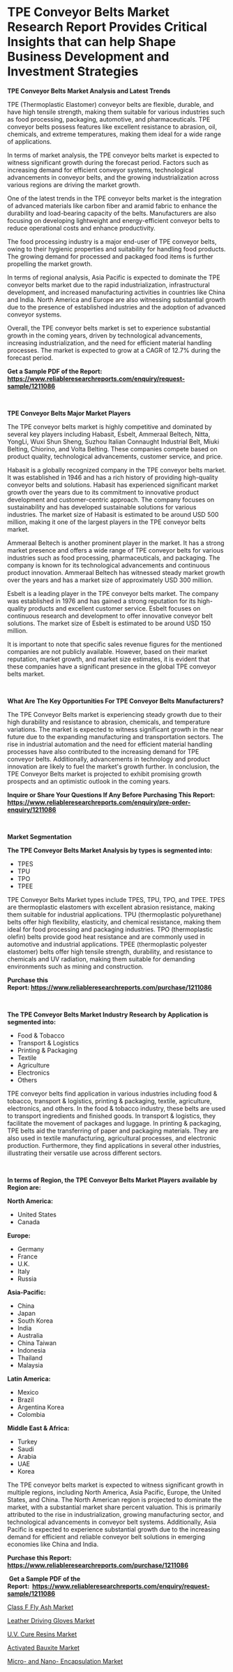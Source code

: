 <p><h1>TPE Conveyor Belts Market Research Report Provides Critical Insights that can help Shape Business Development and Investment Strategies</h1></p><p><strong>TPE Conveyor Belts Market Analysis and Latest Trends</strong></p>
<p><p>TPE (Thermoplastic Elastomer) conveyor belts are flexible, durable, and have high tensile strength, making them suitable for various industries such as food processing, packaging, automotive, and pharmaceuticals. TPE conveyor belts possess features like excellent resistance to abrasion, oil, chemicals, and extreme temperatures, making them ideal for a wide range of applications.</p><p>In terms of market analysis, the TPE conveyor belts market is expected to witness significant growth during the forecast period. Factors such as increasing demand for efficient conveyor systems, technological advancements in conveyor belts, and the growing industrialization across various regions are driving the market growth.</p><p>One of the latest trends in the TPE conveyor belts market is the integration of advanced materials like carbon fiber and aramid fabric to enhance the durability and load-bearing capacity of the belts. Manufacturers are also focusing on developing lightweight and energy-efficient conveyor belts to reduce operational costs and enhance productivity.</p><p>The food processing industry is a major end-user of TPE conveyor belts, owing to their hygienic properties and suitability for handling food products. The growing demand for processed and packaged food items is further propelling the market growth.</p><p>In terms of regional analysis, Asia Pacific is expected to dominate the TPE conveyor belts market due to the rapid industrialization, infrastructural development, and increased manufacturing activities in countries like China and India. North America and Europe are also witnessing substantial growth due to the presence of established industries and the adoption of advanced conveyor systems.</p><p>Overall, the TPE conveyor belts market is set to experience substantial growth in the coming years, driven by technological advancements, increasing industrialization, and the need for efficient material handling processes. The market is expected to grow at a CAGR of 12.7% during the forecast period.</p></p>
<p><strong>Get a Sample PDF of the Report:&nbsp; <a href="https://www.reliableresearchreports.com/enquiry/request-sample/1211086">https://www.reliableresearchreports.com/enquiry/request-sample/1211086</a></strong></p>
<p>&nbsp;</p>
<p><strong>TPE Conveyor Belts Major Market Players</strong></p>
<p><p>The TPE conveyor belts market is highly competitive and dominated by several key players including Habasit, Esbelt, Ammeraal Beltech, Nitta, YongLi, Wuxi Shun Sheng, Suzhou Italian Connaught Industrial Belt, Miuki Belting, Chiorino, and Volta Belting. These companies compete based on product quality, technological advancements, customer service, and price.</p><p>Habasit is a globally recognized company in the TPE conveyor belts market. It was established in 1946 and has a rich history of providing high-quality conveyor belts and solutions. Habasit has experienced significant market growth over the years due to its commitment to innovative product development and customer-centric approach. The company focuses on sustainability and has developed sustainable solutions for various industries. The market size of Habasit is estimated to be around USD 500 million, making it one of the largest players in the TPE conveyor belts market.</p><p>Ammeraal Beltech is another prominent player in the market. It has a strong market presence and offers a wide range of TPE conveyor belts for various industries such as food processing, pharmaceuticals, and packaging. The company is known for its technological advancements and continuous product innovation. Ammeraal Beltech has witnessed steady market growth over the years and has a market size of approximately USD 300 million.</p><p>Esbelt is a leading player in the TPE conveyor belts market. The company was established in 1976 and has gained a strong reputation for its high-quality products and excellent customer service. Esbelt focuses on continuous research and development to offer innovative conveyor belt solutions. The market size of Esbelt is estimated to be around USD 150 million.</p><p>It is important to note that specific sales revenue figures for the mentioned companies are not publicly available. However, based on their market reputation, market growth, and market size estimates, it is evident that these companies have a significant presence in the global TPE conveyor belts market.</p></p>
<p>&nbsp;</p>
<p><strong>What Are The Key Opportunities For TPE Conveyor Belts Manufacturers?</strong></p>
<p><p>The TPE Conveyor Belts market is experiencing steady growth due to their high durability and resistance to abrasion, chemicals, and temperature variations. The market is expected to witness significant growth in the near future due to the expanding manufacturing and transportation sectors. The rise in industrial automation and the need for efficient material handling processes have also contributed to the increasing demand for TPE conveyor belts. Additionally, advancements in technology and product innovation are likely to fuel the market's growth further. In conclusion, the TPE Conveyor Belts market is projected to exhibit promising growth prospects and an optimistic outlook in the coming years.</p></p>
<p><strong>Inquire or Share Your Questions If Any Before Purchasing This Report: <a href="https://www.reliableresearchreports.com/enquiry/pre-order-enquiry/1211086">https://www.reliableresearchreports.com/enquiry/pre-order-enquiry/1211086</a></strong></p>
<p>&nbsp;</p>
<p><strong>Market Segmentation</strong></p>
<p><strong>The TPE Conveyor Belts Market Analysis by types is segmented into:</strong></p>
<p><ul><li>TPES</li><li>TPU</li><li>TPO</li><li>TPEE</li></ul></p>
<p><p>TPE Conveyor Belts Market types include TPES, TPU, TPO, and TPEE. TPES are thermoplastic elastomers with excellent abrasion resistance, making them suitable for industrial applications. TPU (thermoplastic polyurethane) belts offer high flexibility, elasticity, and chemical resistance, making them ideal for food processing and packaging industries. TPO (thermoplastic olefin) belts provide good heat resistance and are commonly used in automotive and industrial applications. TPEE (thermoplastic polyester elastomer) belts offer high tensile strength, durability, and resistance to chemicals and UV radiation, making them suitable for demanding environments such as mining and construction.</p></p>
<p><strong>Purchase this Report:&nbsp;<a href="https://www.reliableresearchreports.com/purchase/1211086">https://www.reliableresearchreports.com/purchase/1211086</a></strong></p>
<p>&nbsp;</p>
<p><strong>The TPE Conveyor Belts Market Industry Research by Application is segmented into:</strong></p>
<p><ul><li>Food & Tobacco</li><li>Transport & Logistics</li><li>Printing & Packaging</li><li>Textile</li><li>Agriculture</li><li>Electronics</li><li>Others</li></ul></p>
<p><p>TPE conveyor belts find application in various industries including food & tobacco, transport & logistics, printing & packaging, textile, agriculture, electronics, and others. In the food & tobacco industry, these belts are used to transport ingredients and finished goods. In transport & logistics, they facilitate the movement of packages and luggage. In printing & packaging, TPE belts aid the transferring of paper and packaging materials. They are also used in textile manufacturing, agricultural processes, and electronic production. Furthermore, they find applications in several other industries, illustrating their versatile use across different sectors.</p></p>
<p>&nbsp;</p>
<p><strong>In terms of Region, the TPE Conveyor Belts Market Players available by Region are:</strong></p>
<p>
    <p> <strong> North America: </strong>
        <ul>
            <li>United States</li>
            <li>Canada</li>
        </ul>
        </p> 
    <p> <strong> Europe: </strong>
        <ul>
            <li>Germany</li>
            <li>France</li>
            <li>U.K.</li>
            <li>Italy</li>
            <li>Russia</li>
        </ul>
        </p> 
    <p> <strong> Asia-Pacific: </strong>
        <ul>
            <li>China</li>
            <li>Japan</li>
            <li>South Korea</li>
            <li>India</li>
            <li>Australia</li>
            <li>China Taiwan</li>
            <li>Indonesia</li>
            <li>Thailand</li>
            <li>Malaysia</li>
        </ul>
        </p> 
    <p> <strong> Latin America: </strong>
        <ul>
            <li>Mexico</li>
            <li>Brazil</li>
            <li>Argentina Korea</li>
            <li>Colombia</li>
        </ul>
        </p> 
    <p> <strong> Middle East & Africa: </strong>
        <ul>
            <li>Turkey</li>
            <li>Saudi</li>
            <li>Arabia</li>
            <li>UAE</li>
            <li>Korea</li>
        </ul>
    </p>
    </p>
<p><p>The TPE conveyor belts market is expected to witness significant growth in multiple regions, including North America, Asia Pacific, Europe, the United States, and China. The North American region is projected to dominate the market, with a substantial market share percent valuation. This is primarily attributed to the rise in industrialization, growing manufacturing sector, and technological advancements in conveyor belt systems. Additionally, Asia Pacific is expected to experience substantial growth due to the increasing demand for efficient and reliable conveyor belt solutions in emerging economies like China and India.</p></p>
<p><strong>Purchase this Report: <a href="https://www.reliableresearchreports.com/purchase/1211086">https://www.reliableresearchreports.com/purchase/1211086</a></strong></p>
<p>&nbsp;<strong>Get a Sample PDF of the Report:&nbsp;&nbsp;<a href="https://www.reliableresearchreports.com/enquiry/request-sample/1211086">https://www.reliableresearchreports.com/enquiry/request-sample/1211086</a></strong></p>
<p><strong></strong></p>
<p><p><a href="https://medium.com/@sight.lens.slot/class-f-fly-ash-market-size-growth-forecast-2023-2030-170b1906db18">Class F Fly Ash Market</a></p><p><a href="https://www.linkedin.com/pulse/leather-driving-gloves-market-size-share-amp-trends-analysis/">Leather Driving Gloves Market</a></p><p><a href="https://www.linkedin.com/pulse/uv-cure-resins-market-research-report-unlocks-analysis-financial/">U.V. Cure Resins Market</a></p><p><a href="https://medium.com/@inner.zone.room/activated-bauxite-market-size-growth-forecast-2023-2030-cd5cb3600c1e">Activated Bauxite Market</a></p><p><a href="https://www.linkedin.com/pulse/micro-nano-encapsulation-market-research-report-unlocks-analysis/">Micro- and Nano- Encapsulation Market</a></p></p>